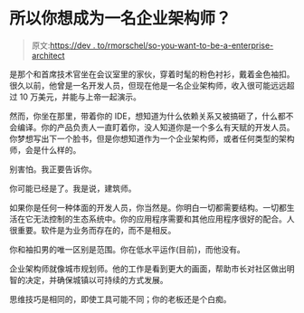 # 所以你想成为一名企业架构师？

> 原文:[https://dev . to/rmorschel/so-you-want-to-be-a-enterprise-architect](https://dev.to/rmorschel/so-you-want-to-be-an-enterprise-architect)

是那个和首席技术官坐在会议室里的家伙，穿着时髦的粉色衬衫，戴着金色袖扣。很久以前，他曾是一名开发人员，但现在他是一名企业架构师，收入很可能远远超过 10 万美元，并能与上帝一起演示。

然而，你坐在那里，带着你的 IDE，想知道为什么依赖关系又被搞砸了，什么都不会编译。你的产品负责人一直盯着你，没人知道你是一个多么有天赋的开发人员。你梦想写出下一个脸书，但是你想知道作为一个企业架构师，或者任何类型的架构师，会是什么样的。

别害怕。我正要告诉你。

你可能已经是了。我是说，建筑师。

如果你是任何一种体面的开发人员，你当然是。你明白一切都需要结构。一切都生活在它无法控制的生态系统中。你的应用程序需要和其他应用程序很好的配合。人很重要。软件是为业务而存在的，而不是相反。

你和袖扣男的唯一区别是范围。你在低水平运作(目前)，而他没有。

企业架构师就像城市规划师。他的工作是看到更大的画面，帮助市长对社区做出明智的决定，并确保城镇以可持续的方式发展。

思维技巧是相同的，即使工具可能不同；你的老板还是个白痴。